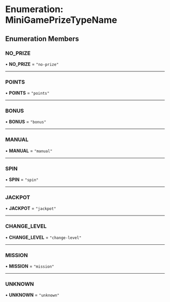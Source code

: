 # Enumeration: MiniGamePrizeTypeName

## Enumeration Members

### NO\_PRIZE

• **NO\_PRIZE** = ``"no-prize"``

___

### POINTS

• **POINTS** = ``"points"``

___

### BONUS

• **BONUS** = ``"bonus"``

___

### MANUAL

• **MANUAL** = ``"manual"``

___

### SPIN

• **SPIN** = ``"spin"``

___

### JACKPOT

• **JACKPOT** = ``"jackpot"``

___

### CHANGE_LEVEL

• **CHANGE_LEVEL** = ``"change-level"``

___

### MISSION

• **MISSION** = ``"mission"``

___

### UNKNOWN

• **UNKNOWN** = ``"unknown"``
